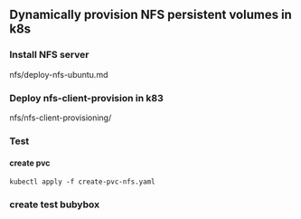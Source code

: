## Dynamically provision NFS persistent volumes in k8s

###  Install NFS server

nfs/deploy-nfs-ubuntu.md

### Deploy nfs-client-provision in k83

nfs/nfs-client-provisioning/

### Test
#### create pvc
```
kubectl apply -f create-pvc-nfs.yaml
```

### create test bubybox
